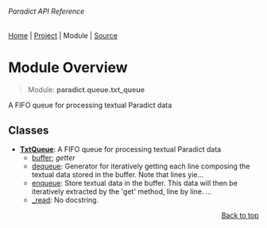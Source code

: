 ###### Paradict API Reference
[Home](/docs/api/README.md) | [Project](/README.md) | Module | [Source](/paradict/queue/txt_queue.py)

# Module Overview
> Module: **paradict.queue.txt\_queue**

A FIFO queue for processing textual Paradict data

## Classes
- [**TxtQueue**](/docs/api/modules/paradict/queue/txt_queue/class-TxtQueue.md): A FIFO queue for processing textual Paradict data
    - [buffer](/docs/api/modules/paradict/queue/txt_queue/class-TxtQueue.md#properties-table); _getter_
    - [dequeue](/docs/api/modules/paradict/queue/txt_queue/class-TxtQueue.md#dequeue): Generator for iteratively getting each line composing the         textual data stored in the buffer.         Note that lines yie...
    - [enqueue](/docs/api/modules/paradict/queue/txt_queue/class-TxtQueue.md#enqueue): Store textual data in the buffer. This data will then be iteratively         extracted by the 'get' method, line by line.       ...
    - [\_read](/docs/api/modules/paradict/queue/txt_queue/class-TxtQueue.md#_read): No docstring.

<p align="right"><a href="#paradict-api-reference">Back to top</a></p>
